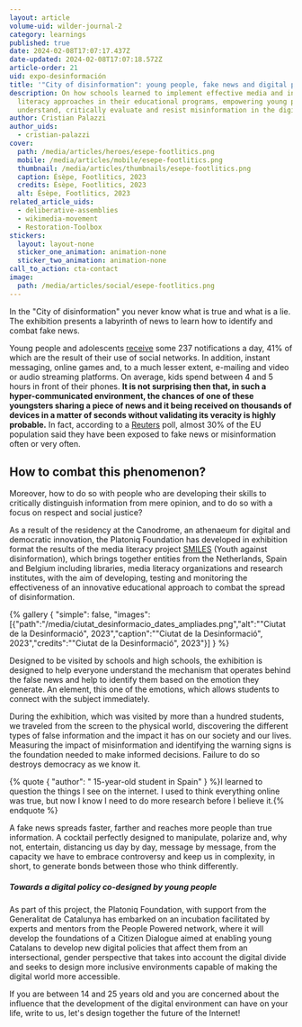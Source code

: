 ```yaml
---
layout: article
volume-uid: wilder-journal-2
category: learnings
published: true
date: 2024-02-08T17:07:17.437Z
date-updated: 2024-02-08T17:07:18.572Z
article-order: 21
uid: expo-desinformación
title: '"City of disinformation": young people, fake news and digital policies.'
description: On how schools learned to implement effective media and information
  literacy approaches in their educational programs, empowering young people to
  understand, critically evaluate and resist misinformation in the digital age.
author: Cristian Palazzi
author_uids:
  - cristian-palazzi
cover:
  path: /media/articles/heroes/esepe-footlitics.png
  mobile: /media/articles/mobile/esepe-footlitics.png
  thumbnail: /media/articles/thumbnails/esepe-footlitics.png
  caption: Ésèpe, Footlitics, 2023
  credits: Ésèpe, Footlitics, 2023
  alt: Ésèpe, Footlitics, 2023
related_article_uids:
  - deliberative-assemblies
  - wikimedia-movement
  - Restoration-Toolbox
stickers:
  layout: layout-none
  sticker_one_animation: animation-none
  sticker_two_animation: animation-none
call_to_action: cta-contact
image:
  path: /media/articles/social/esepe-footlitics.png
---
```

In the "City of disinformation" you never know what is true and what is a lie. The exhibition presents a labyrinth of news to learn how to identify and combat fake news.

Young people and adolescents [receive](https://www.commonsensemedia.org/sites/default/files/research/report/2023-cs-smartphone-research-report_final-for-web.pdf) some 237 notifications a day, 41% of which are the result of their use of social networks. In addition, instant messaging, online games and, to a much lesser extent, e-mailing and video or audio streaming platforms. On average, kids spend between 4 and 5 hours in front of their phones. **It is not surprising then that, in such a hyper-communicated environment, the chances of one of these youngsters sharing a piece of news and it being received on thousands of devices in a matter of seconds without validating its veracity is highly probable.** In fact, according to a [Reuters](https://reutersinstitute.politics.ox.ac.uk/es/digital-news-report/2022) poll, almost 30% of the EU population said they have been exposed to fake news or misinformation often or very often. 

## **How to combat this phenomenon?** 

Moreover, how to do so with people who are developing their skills to critically distinguish information from mere opinion, and to do so with a focus on respect and social justice?

As a result of the residency at the Canodrome, an athenaeum for digital and democratic innovation, the Platoniq Foundation has developed in exhibition format the results of the media literacy project [SMILES](https://smiles.platoniq.net/) (Youth against disinformation), which brings together entities from the Netherlands, Spain and Belgium including libraries, media literacy organizations and research institutes, with the aim of developing, testing and monitoring the effectiveness of an innovative educational approach to combat the spread of disinformation.

{% gallery { "simple": false, "images": [{"path":"/media/ciutat_desinformacio_dates_ampliades.png","alt":"\"Ciutat de la Desinformació\", 2023","caption":"\"Ciutat de la Desinformació\", 2023","credits":"\"Ciutat de la Desinformació\", 2023"}] } %}

Designed to be visited by schools and high schools, the exhibition is designed to help everyone understand the mechanism that operates behind the false news and help to identify them based on the emotion they generate. An element, this one of the emotions, which allows students to connect with the subject immediately. 

During the exhibition, which was visited by more than a hundred students, we traveled from the screen to the physical world, discovering the different types of false information and the impact it has on our society and our lives. Measuring the impact of misinformation and identifying the warning signs is the foundation needed to make informed decisions. Failure to do so destroys democracy as we know it.

{% quote { "author": " 15-year-old student in Spain" } %}I learned to question the things I see on the internet. I used to think everything online was true, but now I know I need to do more research before I believe it.{% endquote %}

A fake news spreads faster, farther and reaches more people than true information. A cocktail perfectly designed to manipulate, polarize and, why not, entertain, distancing us day by day, message by message, from the capacity we have to embrace controversy and keep us in complexity, in short, to generate bonds between those who think differently.

##### Towards a digital policy co-designed by young people

As part of this project, the Platoniq Foundation, with support from the Generalitat de Catalunya has embarked on an incubation facilitated by experts and mentors from the People Powered network, where it will develop the foundations of a Citizen Dialogue aimed at enabling young Catalans to develop new digital policies that affect them from an intersectional, gender perspective that takes into account the digital divide and seeks to design more inclusive environments capable of making the digital world more accessible.

If you are between 14 and 25 years old and you are concerned about the influence that the development of the digital environment can have on your life, write to us, let's design together the future of the Internet!

